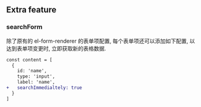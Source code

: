 ## Extra feature

### searchForm

除了原有的 el-form-renderer 的表单项配置, 每个表单项还可以添加如下配置, 以达到表单项变更时, 立即获取新的表格数据.

```diff
const content = [
  {
    id: 'name',
    type: 'input',
    label: 'name',
+   searchImmedialtely: true
  }
]
```